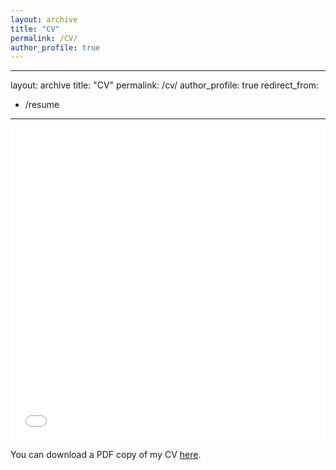 ```yaml
---
layout: archive
title: "CV"
permalink: /CV/
author_profile: true
---
```



---
layout: archive
title: "CV"
permalink: /cv/
author_profile: true
redirect_from:
  - /resume
---

<iframe src="/files/pdf/sunil_subedi.pdf" width="100%" height="500" frameborder="no" border="0" marginwidth="0" marginheight="0"></iframe>

You can download a PDF copy of my CV [here](/files/pdf/sunil_subedi.pdf).
